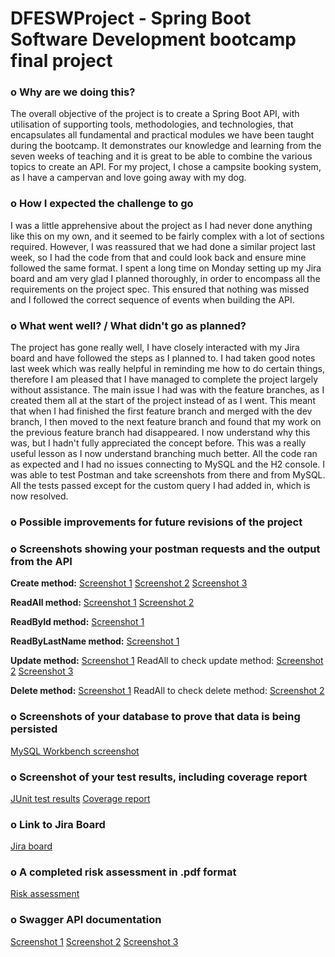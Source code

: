 # DFESWProject - Spring Boot Software Development bootcamp final project

### **o	Why are we doing this?**

The overall objective of the project is to create a Spring Boot API, with utilisation of supporting tools, methodologies, and technologies, that encapsulates all fundamental and practical modules we have been taught during the bootcamp. It demonstrates our knowledge and learning from the seven weeks of teaching and it is great to be able to combine the various topics to create an API. For my project, I chose a campsite booking system, as I have a campervan and love going away with my dog.

### **o	How I expected the challenge to go**

I was a little apprehensive about the project as I had never done anything like this on my own, and it seemed to be fairly complex with a lot of sections required. However, I was reassured that we had done a similar project last week, so I had the code from that and could look back and ensure mine followed the same format. I spent a long time on Monday setting up my Jira board and am very glad I planned thoroughly, in order to encompass all the requirements on the project spec. This ensured that nothing was missed and I followed the correct sequence of events when building the API.

### **o	What went well? / What didn't go as planned?**

The project has gone really well, I have closely interacted with my Jira board and have followed the steps as I planned to. I had taken good notes last week which was really helpful in reminding me how to do certain things, therefore I am pleased that I have managed to complete the project largely without assistance. The main issue I had was with the feature branches, as I created them all at the start of the project instead of as I went. This meant that when I had finished the first feature branch and merged with the dev branch, I then moved to the next feature branch and found that my work on the previous feature branch had disappeared. I now understand why this was, but I hadn't fully appreciated the concept before. This was a really useful lesson as I now understand branching much better. All the code ran as expected and I had no issues connecting to MySQL and the H2 console. I was able to test Postman and take screenshots from there and from MySQL. All the tests passed except for the custom query I had added in, which is now resolved. 

### **o	Possible improvements for future revisions of the project**








### **o	Screenshots showing your postman requests and the output from the API**

**Create method:**
[Screenshot 1](https://github.com/sharonpeevor/DFESWProject/blob/main/documentation/Postman%20screenshot%20Create%20method%201.jpg)
[Screenshot 2](https://github.com/sharonpeevor/DFESWProject/blob/main/documentation/Postman%20screenshot%20Create%20method%202.jpg)
[Screenshot 3](https://github.com/sharonpeevor/DFESWProject/blob/main/documentation/Postman%20screenshot%20Create%20method%203.jpg)

**ReadAll method:**
[Screenshot 1](https://github.com/sharonpeevor/DFESWProject/blob/main/documentation/Postman%20screenshot%20ReadAll%20method%201.jpg)
[Screenshot 2](https://github.com/sharonpeevor/DFESWProject/blob/main/documentation/Postman%20screenshot%20ReadAll%20method%202.jpg)

**ReadById method:**
[Screenshot 1](https://github.com/sharonpeevor/DFESWProject/blob/main/documentation/Postman%20screenshot%20ReadByID%20method.jpg)

**ReadByLastName method:**
[Screenshot 1](https://github.com/sharonpeevor/DFESWProject/blob/main/documentation/Postman%20screenshot%20ReadByLastName%20method.jpg)

**Update method:**
[Screenshot 1](https://github.com/sharonpeevor/DFESWProject/blob/main/documentation/Postman%20screenshot%20Update%20method%201.jpg)
ReadAll to check update method: 
[Screenshot 2](https://github.com/sharonpeevor/DFESWProject/blob/main/documentation/Postman%20screenshot%20Update%20method%202.jpg)
[Screenshot 3](https://github.com/sharonpeevor/DFESWProject/blob/main/documentation/Postman%20screenshot%20Update%20method%203.jpg)

**Delete method:**
[Screenshot 1](https://github.com/sharonpeevor/DFESWProject/blob/main/documentation/Postman%20screenshot%20Delete%20method%201.jpg)
ReadAll to check delete method:
[Screenshot 2](https://github.com/sharonpeevor/DFESWProject/blob/main/documentation/Postman%20screenshot%20Delete%20method%202.jpg)


### **o	Screenshots of your database to prove that data is being persisted**
[MySQL Workbench screenshot](https://github.com/sharonpeevor/DFESWProject/blob/main/documentation/MySQL%20Workbench%20screenshot.jpg)


### **o	Screenshot of your test results, including coverage report**

[JUnit test results](https://github.com/sharonpeevor/DFESWProject/blob/main/documentation/JUnit%20test%20screenshot.jpg)
[Coverage report](https://github.com/sharonpeevor/DFESWProject/blob/main/documentation/Coverage%20report.jpg)


### **o	Link to Jira Board**

[Jira board](https://sharon-peevor.atlassian.net/jira/software/projects/DFES/boards/3)


### **o	A completed risk assessment in .pdf format**

[Risk assessment](https://github.com/sharonpeevor/DFESWProject/blob/main/documentation/Risk%20Assessment%20for%20Project.pdf)


### **o	Swagger API documentation**

[Screenshot 1](https://github.com/sharonpeevor/DFESWProject/blob/main/documentation/Swagger%20API%20documentation%20screenshot%201.jpg)
[Screenshot 2](https://github.com/sharonpeevor/DFESWProject/blob/main/documentation/Swagger%20API%20documentation%20screenshot%202.jpg)
[Screenshot 3](https://github.com/sharonpeevor/DFESWProject/blob/main/documentation/Swagger%20API%20documentation%20screenshot%203.jpg)

